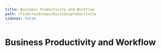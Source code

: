 ```yaml
---
title: Business Productivity and Workflow
path: /findcloud/saas/businessproductivity
sidenav: false
---
```


# Business Productivity and Workflow